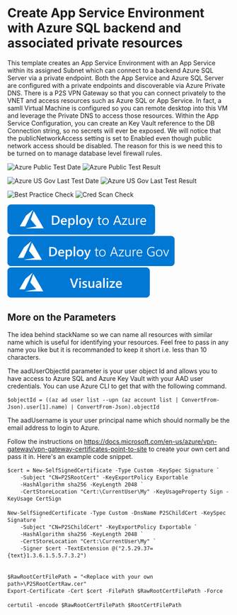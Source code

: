 # Create App Service Environment with Azure SQL backend and associated private resources
This template creates an App Service Environment with an App Service within its assigned Subnet which can connect to a backend Azure SQL Server via a private endpoint. Both the App Service and Azure SQL Server are configured with a private endpoints and discoverable via Azure Private DNS. There is a P2S VPN Gateway so that you can connect privately to the VNET and access resources such as Azure SQL or App Service. In fact, a samll Virtual Machine is configured so you can remote desktop into this VM and leverage the Private DNS to access those resources. Within the App Service Configuration, you can create an Key Vault reference to the DB Connection string, so no secrets will ever be exposed. We will notice that the publicNetworkAccess setting is set to Enabled even though public network access should be disabled. The reason for this is we need this to be turned on to manage database level firewall rules.

![Azure Public Test Date](https://azurequickstartsservice.blob.core.windows.net/badges/101-asev2-appservice-sql-vpngw/PublicLastTestDate.svg)
![Azure Public Test Result](https://azurequickstartsservice.blob.core.windows.net/badges/101-asev2-appservice-sql-vpngw/PublicDeployment.svg)

![Azure US Gov Last Test Date](https://azurequickstartsservice.blob.core.windows.net/badges/101-asev2-appservice-sql-vpngw/FairfaxLastTestDate.svg)
![Azure US Gov Last Test Result](https://azurequickstartsservice.blob.core.windows.net/badges/101-asev2-appservice-sql-vpngw/FairfaxDeployment.svg)

![Best Practice Check](https://azurequickstartsservice.blob.core.windows.net/badges/101-asev2-appservice-sql-vpngw/BestPracticeResult.svg)
![Cred Scan Check](https://azurequickstartsservice.blob.core.windows.net/badges/101-asev2-appservice-sql-vpngw/CredScanResult.svg)

[![Deploy To Azure](https://raw.githubusercontent.com/Azure/azure-quickstart-templates/master/1-CONTRIBUTION-GUIDE/images/deploytoazure.svg?sanitize=true)](https://portal.azure.com/#create/Microsoft.Template/uri/https%3A%2F%2Fraw.githubusercontent.com%2FAzure%2Fazure-quickstart-templates%2Fmaster%2F101-asev2-appservice-sql-vpngw%2Fazuredeploy.json)
[![Deploy To Azure US Gov](https://raw.githubusercontent.com/Azure/azure-quickstart-templates/master/1-CONTRIBUTION-GUIDE/images/deploytoazuregov.svg?sanitize=true)](https://portal.azure.us/#create/Microsoft.Template/uri/https%3A%2F%2Fraw.githubusercontent.com%2FAzure%2Fazure-quickstart-templates%2Fmaster%2F101-asev2-appservice-sql-vpngw%2Fazuredeploy.json)
[![Visualize](https://raw.githubusercontent.com/Azure/azure-quickstart-templates/master/1-CONTRIBUTION-GUIDE/images/visualizebutton.svg?sanitize=true)](http://armviz.io/#/?load=https%3A%2F%2Fraw.githubusercontent.com%2FAzure%2Fazure-quickstart-templates%2Fmaster%2F101-asev2-appservice-sql-vpngw%2Fazuredeploy.json)

## More on the Parameters

The idea behind stackName so we can name all resources with similar name which is useful for identifying your resources. Feel free to pass in any name you like but it is recommanded to keep it short i.e. less than 10 characters. 

The aadUserObjectId parameter is your user object Id and allows you to have access to Azure SQL and Azure Key Vault with your AAD user credentials. You can use Azure CLI to get that with the following command.

```
$objectId = ((az ad user list --upn (az account list | ConvertFrom-Json).user[1].name) | ConvertFrom-Json).objectId
```

The aadUsername is your user principal name which should normally be the email address to login to Azure.

Follow the instructions on https://docs.microsoft.com/en-us/azure/vpn-gateway/vpn-gateway-certificates-point-to-site to create your own cert and pass it in. Here's an example code snippet.

```
$cert = New-SelfSignedCertificate -Type Custom -KeySpec Signature `
    -Subject "CN=P2SRootCert" -KeyExportPolicy Exportable `
    -HashAlgorithm sha256 -KeyLength 2048 `
    -CertStoreLocation "Cert:\CurrentUser\My" -KeyUsageProperty Sign -KeyUsage CertSign

New-SelfSignedCertificate -Type Custom -DnsName P2SChildCert -KeySpec Signature `
    -Subject "CN=P2SChildCert" -KeyExportPolicy Exportable `
    -HashAlgorithm sha256 -KeyLength 2048 `
    -CertStoreLocation "Cert:\CurrentUser\My" `
    -Signer $cert -TextExtension @("2.5.29.37={text}1.3.6.1.5.5.7.3.2")


$RawRootCertFilePath = "<Replace with your own path>\P2SRootCertRaw.cer"
Export-Certificate -Cert $cert -FilePath $RawRootCertFilePath -Force

certutil -encode $RawRootCertFilePath $RootCertFilePath 
```